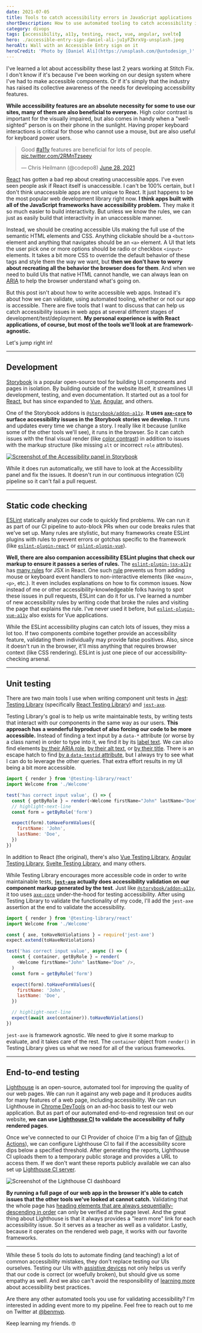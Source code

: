 ```yaml
---
date: 2021-07-05
title: Tools to catch accessibility errors in JavaScript applications
shortDescription: How to use automated tooling to catch accessibility issues in a web application built with React, Vue or other JavaScript frameworks
category: divops
tags: [accessibility, a11y, testing, react, vue, angular, svelte]
hero: ./accessible-entry-sign-daniel-ali-ju1yFZkrxVg-unsplash.jpeg
heroAlt: Wall with an Accessible Entry sign on it
heroCredit: 'Photo by [Daniel Ali](https://unsplash.com/@untodesign_)'
---
```


I've learned a lot about accessibility these last 2 years working at Stitch Fix. I don't know if it's because I've been working on our design system where I've had to make accessible components. Or if it's simply that the industry has raised its collective awareness of the needs for developing accessibility features.

**While accessibility features are an absolute necessity for some to use our sites, many of them are also beneficial to everyone.** High color contrast is important for the visually impaired, but also comes in handy when a "well-sighted" person is on their phone in the sunlight. Having proper keyboard interactions is critical for those who cannot use a mouse, but are also useful for keyboard power users.

<blockquote class="twitter-tweet"><p lang="en" dir="ltr">Good <a href="https://twitter.com/hashtag/a11y?src=hash&amp;ref_src=twsrc%5Etfw">#a11y</a> features are beneficial for lots of people. <a href="https://t.co/2RMnTzseey">pic.twitter.com/2RMnTzseey</a></p>&mdash; Chris Heilmann (@codepo8) <a href="https://twitter.com/codepo8/status/1409559894265565188?ref_src=twsrc%5Etfw">June 28, 2021</a></blockquote>

[React](https://reactjs.org/) has gotten a bad rep about creating unaccessible apps. I've even seen people ask if React itself is unaccessible. I can't be 100% certain, but I don't think unaccessible apps are not unique to React. It just happens to be the most popular web development library right now. **I think apps built with all of the JavaScript frameworks have accessibility problem.** They make it so much easier to build interactivity. But unless we know the rules, we can just as easily build that interactivity in an unaccessible manner.

Instead, we should be creating accessible UIs making the full use of the semantic HTML elements and CSS. Anything clickable should be a `<button>` element and anything that navigates should be an `<a>` element. A UI that lets the user pick one or more options should be radio or checkbox `<input>` elements. It takes a bit more CSS to override the default behavior of these tags and style them the way we want, but **then we don't have to worry about recreating all the behavior the browser does for them**. And when we need to build UIs that native HTML cannot handle, we can always lean on [ARIA](https://developer.mozilla.org/en-US/docs/Web/Accessibility/ARIA) to help the browser understand what's going on.

But this post isn't about how to write accessible web apps. Instead it's about how we can validate, using automated tooling, whether or not our app is accessible. There are five tools that I want to discuss that can help us catch accessibility issues in web apps at several different stages of development/test/deployment. **My personal experience is with React applications, of course, but most of the tools we'll look at are framework-agnostic.**

Let's jump right in!

---

## Development

[Storybook](https://storybook.js.org/) is a popular open-source tool for building UI components and pages in isolation. By building outside of the website itself, it streamlines UI development, testing, and even documentation. It started out as a tool for [React](https://storybook.js.org/docs/react/get-started/introduction), but has since expanded to [Vue](https://storybook.js.org/docs/vue/get-started/introduction), [Angular](https://storybook.js.org/docs/angular/get-started/introduction), and others.

One of the Storybook addons is [`@storybook/addon-a11y`](https://github.com/storybookjs/storybook/tree/next/addons/a11y). **It uses [`axe-core`](https://github.com/dequelabs/axe-core) to surface accessibility issues in the Storybook stories we develop.** It runs and updates every time we change a story. I really like it because (unlike some of the other tools we'll see), it runs in the browser. So it can catch issues with the final visual render (like [color contrast](https://webaim.org/articles/contrast/)) in addition to issues with the markup structure (like missing `alt` or incorrect `role` attributes).

[![Screenshot of the Accessibility panel in Storybook](./storybook-addon-a11y-screenshot.png)](https://github.com/storybookjs/storybook/tree/next/addons/a11y)

While it does run automatically, we still have to look at the Accessibility panel and fix the issues. It doesn't run in our continuous integration (CI) pipeline so it can't fail a pull request.

---

## Static code checking

[ESLint](http://eslint.org/) statically analyzes our code to quickly find problems. We can run it as part of our CI pipeline to auto-block PRs when our code breaks rules that we've set up. Many rules are stylistic, but many frameworks create ESLint plugins with rules to prevent errors or gotchas specific to the framework (like [`eslint-plugin-react`](https://github.com/yannickcr/eslint-plugin-react) or [`eslint-plugin-vue`](https://eslint.vuejs.org/)).

**Well, there are also companion accessibility ESLint plugins that check our markup to ensure it passes a series of rules.** The [`eslint-plugin-jsx-a11y`](https://github.com/jsx-eslint/eslint-plugin-jsx-a11y) has [many rules](https://github.com/jsx-eslint/eslint-plugin-jsx-a11y#supported-rules) for JSX in React. One such [rule](https://github.com/jsx-eslint/eslint-plugin-jsx-a11y/blob/master/docs/rules/no-noninteractive-element-interactions.md) prevents us from adding mouse or keyboard event handlers to non-interactive elements (like `<main>`, `<p>`, etc.). It even includes explanations on how to fix common issues. Now instead of me or other accessibility-knowledgeable folks having to spot these issues in pull requests, ESLint can do it for us. I've learned a number of new accessibility rules by writing code that broke the rules and visiting the page that explains the rule. I've never used it before, but [`eslint-plugin-vue-a11y`](https://github.com/maranran/eslint-plugin-vue-a11y) also exists for Vue applications.

While the ESLint accessibility plugins can catch lots of issues, they miss a lot too. If two components combine together provide an accessibility feature, validating them individually may provide false positives. Also, since it doesn't run in the browser, it'll miss anything that requires browser context (like CSS rendering). ESLint is just one piece of our accessibility-checking arsenal.

---

## Unit testing

There are two main tools I use when writing component unit tests in [Jest](https://jestjs.io/): [Testing Library](https://testing-library.com/) (specifically [React Testing Library](https://testing-library.com/docs/react-testing-library/intro/)) and [`jest-axe`](https://github.com/nickcolley/jest-axe).

Testing Library's goal is to help us write maintainable tests, by writing tests that interact with our components in the same way as our users. **This approach has a wonderful byproduct of also forcing our code to be more accessible.** Instead of finding a text input by a `data-*` attribute (or worse by a class name) in order to type into it, we find it by its [label text](https://testing-library.com/docs/queries/bylabeltext). We can also find elements [by their ARIA role](https://testing-library.com/docs/queries/byrole), [by their alt text](https://testing-library.com/docs/queries/byalttext), or [by their title](https://testing-library.com/docs/queries/bytitle). There is an escape hatch to find [by a `data-testid` attribute](https://testing-library.com/docs/queries/bytestid), but I always try to see what I can do to leverage the other queries. That extra effort results in my UI being a bit more accessible.

```js
import { render } from '@testing-library/react'
import Welcome from './Welcome'

test('has correct input value', () => {
  const { getByRole } = render(<Welcome firstName="John" lastName="Doe" />)
  // highlight-next-line
  const form = getByRole('form')

  expect(form).toHaveFormValues({
    firstName: 'John',
    lastName: 'Doe',
  })
})
```

In addition to React (the original), there's also [Vue Testing Library](https://testing-library.com/docs/react-testing-library/example-intro), [Angular Testing Library](https://testing-library.com/docs/react-testing-library/example-intro), [Svelte Testing Library](https://testing-library.com/docs/react-testing-library/example-intro), and many others.

While Testing Library encourages more accessible code in order to write maintainable tests, **[`jest-axe`](https://github.com/nickcolley/jest-axe) actually does accessibility validation on our component markup generated by the test**. Just like [`@storybook/addon-a11y`](https://github.com/storybookjs/storybook/tree/next/addons/a11y), it too uses [`axe-core`](https://github.com/dequelabs/axe-core) under-the-hood for testing accessibility. After using Testing Library to validate the functionality of my code, I'll add the `jest-axe` assertion at the end to validate the accessibility.

```js
import { render } from '@testing-library/react'
import Welcome from './Welcome'

const { axe, toHaveNoViolations } = require('jest-axe')
expect.extend(toHaveNoViolations)

test('has correct input value', async () => {
  const { container, getByRole } = render(
    <Welcome firstName="John" lastName="Doe" />,
  )
  const form = getByRole('form')

  expect(form).toHaveFormValues({
    firstName: 'John',
    lastName: 'Doe',
  })

  // highlight-next-line
  expect(await axe(container)).toHaveNoViolations()
})
```

`jest-axe` is framework agnostic. We need to give it some markup to evaluate, and it takes care of the rest. The `container` object from `render()` in Testing Library gives us what we need for all of the various frameworks.

---

## End-to-end testing

[Lighthouse](https://developers.google.com/web/tools/lighthouse/) is an open-source, automated tool for improving the quality of our web pages. We can run it against any web page and it produces audits for many features of a web page, including accessibility. We can run Lighthouse in [Chrome DevTools](https://developers.google.com/web/tools/lighthouse/#devtools) on an ad-hoc basis to test our web application. But as part of our automated end-to-end regression test on our website, **we can use [Lighthouse CI](https://github.com/GoogleChrome/lighthouse-ci/blob/main/docs/getting-started.md) to validate the accessibility of fully rendered pages**.

Once we've connected to our CI Provider of choice (I'm a big fan of [Github Actions](https://docs.github.com/en/actions)), we can configure Lighthouse CI to fail if the accessibility score dips below a specified threshold. After generating the reports, Lighthouse CI uploads them to a temporary public storage and provides a URL to access them. If we don't want these reports publicly available we can also set up [Lighthouse CI server](https://github.com/GoogleChrome/lighthouse-ci/blob/main/docs/getting-started.md#the-lighthouse-ci-server).

![Screenshot of the Lighthouse CI dashboard](./lighthouse-ci-dashboard.png)

**By running a full page of our web app in the browser it's able to catch issues that the other tools we've looked at cannot catch.** Validating that the whole page has [heading elements that are always sequentially-descending in order](https://web.dev/heading-order/?utm_source=lighthouse&utm_medium=devtools) can only be verified at the page level. And the great thing about Lighthouse is that it always provides a "learn more" link for each accessibility issue. So it serves as a teacher as well as a validator. Lastly, because it operates on the rendered web page, it works with our favorite frameworks.

---

While these 5 tools do lots to automate finding (and teaching!) a lot of common accessibility mistakes, they don't replace testing our UIs ourselves. Testing our UIs with [assistive devices](https://www.gov.uk/service-manual/technology/testing-with-assistive-technologies#when-to-test) not only helps us verify that our code is correct (or woefully broken), but should give us some empathy as well. And we also can't avoid the responsibility of [learning more](https://www.youtube.com/watch?v=z8xUCzToff8) about accessibility best practices.

Are there any other automated tools you use for validating accessibility? I'm interested in adding event more to my pipeline. Feel free to reach out to me on Twitter at [@benmvp](https://twitter.com/benmvp).

Keep learning my friends. 🤓
